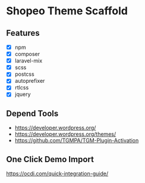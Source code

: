 # Shopeo Theme Scaffold

## Features

- [x] npm
- [x] composer
- [x] laravel-mix
- [x] scss
- [x] postcss
- [x] autoprefixer
- [x] rtlcss
- [x] jquery

## Depend Tools

- https://developer.wordpress.org/
- https://developer.wordpress.org/themes/
- https://github.com/TGMPA/TGM-Plugin-Activation

## One Click Demo Import

https://ocdi.com/quick-integration-guide/
